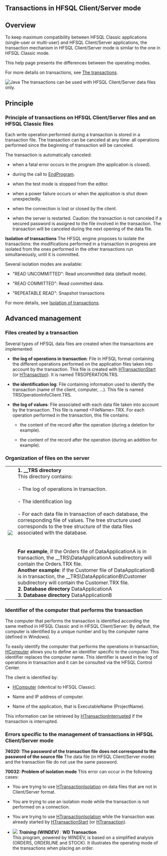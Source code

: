 
## Transactions in HFSQL Client/Server mode
			



<a name="NOTE1"></a>
<a name="NOTE1_1"></a>


## Overview
<a name="overview_ELTTEXTE000215"></a>
To keep maximum compatibility between HFSQL Classic applications (single-user or multi-user) and HFSQL Client/Server applications, the transaction mechanism in HFSQL Client/Server mode is similar to the one in HFSQL Classic mode.

This help page presents the differences between the operating modes.

For more details on transactions, see [The transactions](../WDLang4/3044335.md).

![Java](https://doc.pcsoft.fr/ext/images/us/JAVA.png) The transactions can be used with HFSQL Client/Server data files only.



<a name="NOTE2"></a>
<a name="NOTE2_1"></a>


## Principle
<a name="principle_ELTTEXTE000245"></a>


### Principle of transactions on HFSQL Client/Server files and on HFSQL Classic files
<a name="principle_transactions_hfsql_clientserver_files_and_hfsql_classic_files_ELTPARAGRAPHE000031"></a>

Each write operation performed during a transaction is stored in a transaction file. The transaction can be canceled at any time: all operations performed since the beginning of transaction will be canceled. 

The transaction is automatically canceled:

- when a fatal error occurs in the program (the application is closed).

- during the call to [EndProgram](../WDLang1/3013033.md).

- when the test mode is stopped from the editor.

- when a power failure occurs or when the application is shut down unexpectedly.

- when the connection is lost or closed by the client.

- when the server is restarted. Caution: the transaction is not canceled if a secured password is assigned to the file involved in the transaction. The transaction will be canceled during the next opening of the data file.



**Isolation of transactions**
The HFSQL engine proposes to isolate the transactions: the modifications performed in a transaction in progress are isolated from the ones performed in the other transactions run simultaneously, until it is committed. 

Several isolation modes are available: 

- "READ UNCOMMITTED": Read uncommitted data (default mode).  

- "READ COMMITTED": Read committed data. 

- "REPEATABLE READ": Snapshot transactions




For more details, see [Isolation of transactions](../WDLang4/1000017316.md). 

<a name="NOTE3"></a>
<a name="NOTE3_1"></a>


## Advanced management
<a name="advanced_management_ELTTEXTE000275"></a>


### Files created by a transaction
<a name="files_created_transaction_ELTPARAGRAPHE000070"></a>

Several types of HFSQL data files are created when the transactions are implemented: 

- **the log of operations in transaction**: File in HFSQL format containing the different operations performed on the application files taken into account by the transaction. This file is created with [HTransactionStart](../WDLang4/3044002.md) (or [HTransaction](../WDLang4/1000023384.md)). It is named TRSOPERATION.TRS.

- **the identification log**: File containing information used to identify the transaction (name of the client, computer, ...). This file is named TRSOperationInfoClient.TRS.

- **the log of values**: File associated with each data file taken into account by the transaction. This file is named &lt;FileName&gt;.TRX. For each operation performed in the transaction, this file contains:

	- the content of the record after the operation (during a deletion for example).

	- the content of the record after the operation (during an addition for example).






<a name="NOTE3_2"></a>


### Organization of files on the server
<a name="organization_files_the_server_ELTPARAGRAPHE000090"></a>


|   |   |
| --- | --- |
| ![](https://doc.pcsoft.fr/en-US/images/image.awp?langid=3&name=Transactions_CS.gif)<br> | **1. __TRS directory**<br>This directory contains:<br><br>- The log of operations in transaction.<br><br>- The identification log<br><br>- For each data file in transaction of each database, the corresponding file of values. The tree structure used corresponds to the tree structure of the data files associated with the database.<br><br><br>**For example**, if the Orders file of DataApplicationA is in transaction, the __TRS\\DataApplicationA subdirectory will contain the Orders.TRX file.<br>**Another example**: if the Customer file of DataApplicationB is in transaction, the __TRS\\DataApplicationB\\Customer subdirectory will contain the Customer.TRX file.<br>**2. Database directory** DataApplicationA<br>**3. Database directory** DataApplicationB |




<a name="NOTE3_3"></a>


### Identifier of the computer that performs the transaction
<a name="identifier_the_computer_that_performs_the_transaction_ELTPARAGRAPHE000115"></a>

The computer that performs the transaction is identified according the same method in HFSQL Classic and in HFSQL Client/Server: By default, the computer is identified by a unique number and by the computer name (defined in Windows). 

To easily identify the computer that performs the operations in transaction, [HComputer](../WDLang4/3044111.md) allows you to define an identifier specific to the computer. This identifier replaces the computer name. This identifier is saved in the log of operations in transaction and it can be consulted via the HFSQL Control Center.

The client is identified by:  

- [HComputer](../WDLang4/3044111.md) (identical to HFSQL Classic).

- Name and IP address of computer. 

- Name of the application, that is ExecutableName (ProjectName).




This information can be retrieved by [HTransactionInterrupted](../WDLang4/3044026.md) if the transaction is interrupted. 
<a name="NOTE3_4"></a>


### Errors specific to the management of transactions in HFSQL Client/Server mode
<a name="errors_specific_the_management_transactions_hfsql_clientserver_mode_ELTPARAGRAPHE000140"></a>

**74020: The password of the transaction file does not correspond to the password of the source file** 
The data file (in HFSQL Client/Server mode) and the transaction file do not use the same password. 

**70032: Problem of isolation mode**
This error can occur in the following cases: 

- You are trying to use [HTransactionIsolation](../WDLang4/1000020926.md) on data files that are not in Client/Server format. 

- You are trying to use an isolation mode while the transaction is not performed on a connection. 

- You are trying to use [HTransactionIsolation](../WDLang4/1000020926.md) while the transaction was already started by [HTransactionStart](../WDLang4/3044002.md) (or [HTransaction](../WDLang4/1000023384.md)). 





- ![](https://doc.pcsoft.fr/en-US/images/image.awp?langid=3&name=WDTransaction.gif) ***Training (WINDEV)*** : **WD Transaction** <br>This program, powered by WINDEV, is based on a simplified analysis (ORDERS, ORDERLINE and STOCK). It illustrates the operating mode of the transactions when placing an order.


